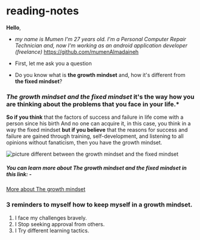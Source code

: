 # reading-notes
**Hello**,

- *my name is Mumen I'm 27 years old. I'm a Personal Computer Repair Technician and, now I'm working as an android application developer (freelance)*
https://github.com/mumenAlmadaineh

- First, let me ask you a question

- Do you know what is **the growth mindset** and, how it's different from **the fixed mindset**?
### ***The growth mindset and the fixed mindset*** it's the way how you are thinking about the problems that you face in your life.*

**So if you think** that the factors of success and failure in life come with a person since his birth And no one can acquire it, in this case, you think in a way the fixed mindset **but if you believe** that the reasons for success and failure are gained through training, self-development, and listening to all opinions without fanaticism, then you have the growth mindset.

![picture different between the growth mindset and the fixed mindset](https://lh3.googleusercontent.com/proxy/FzNjctQtADOTfyXoZ5J4py3qfzHYrOCn-k2Xsc-nJ1owzYQX6baQcNwOxLajFvfrtn-Y4BXzE8MBwRaBnfDgwUJBJBzsF4DLygvjVU_yIdPEFM05YJip1W40lnSebocA2FhInvy0NwcIA8Y-HU9RVxGMScnFQ5RdEQF4tccqZsmbSUzLtsA)

##### You can learn more about The growth mindset and the fixed mindset in this link: -
[More about The growth mindset](https://www.youtube.com/watch?v=-71zdXCMU6A)

### 3 reminders to myself how to keep myself in a growth mindset.

1. I face my challenges bravely.
2. I Stop seeking approval from others.
4. I Try different learning tactics.

